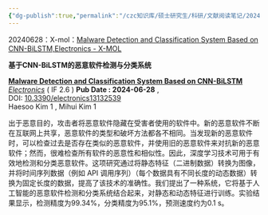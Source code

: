 ```yaml
---
{"dg-publish":true,"permalink":"/czc知识库/硕士研究生/科研/文献阅读笔记/202406.CNN-BiLSTM_AMD：基于CNN-BiLSTM的恶意软件检测与分类系统：Malware Detection and Classification System Based on CNN-BiLSTM/","dgPassFrontmatter":true,"created":"2024-08-06T10:28:52.777+08:00","updated":"2024-12-08T12:30:21.153+08:00"}
---
```



20240628：X-mol：[Malware Detection and Classification System Based on CNN-BiLSTM,Electronics - X-MOL](https://www.x-mol.com/paper/1806872498585268224?adv)

**基于CNN-BiLSTM的恶意软件检测与分类系统**

**[Malware Detection and Classification System Based on CNN-BiLSTM](https://www.x-mol.com/paperRedirect/1806872498585268224)**  
[_Electronics_](https://www.x-mol.com/paper/journal/11117?r_detail=1806872498585268224) ( IF 2.6 ) **Pub Date : 2024-06-28** , DOI: [10.3390/electronics13132539](https://www.x-mol.com/paperRedirect/1806872498585268224)  
Haesoo Kim 1 , Mihui Kim 1  

出于恶意目的，攻击者将恶意软件隐藏在受害者使用的软件中。新的恶意软件不断在互联网上共享，恶意软件的类型和破坏方法都各不相同。当发现新的恶意软件时，可以检查过去是否存在类似的恶意软件，并使用旧的恶意软件来对抗新的恶意软件；然而，很难检查所有软件的恶意性和相似性。因此，深度学习技术可用于有效地检测和分类恶意软件。这项研究通过将静态特征（二进制数据）转换为图像，并将时间序列数据（例如 API 调用序列）（每个数据具有不同长度的动态数据）转换为固定长度的数据，提高了该技术的准确性。我们提出了一种系统，它将基于人工智能的恶意软件检测和分类系统结合起来，对静态和动态特征进行训练。实验结果显示，检测精度为99.34%，分类精度为95.1%，预测速度约为0.1 s。